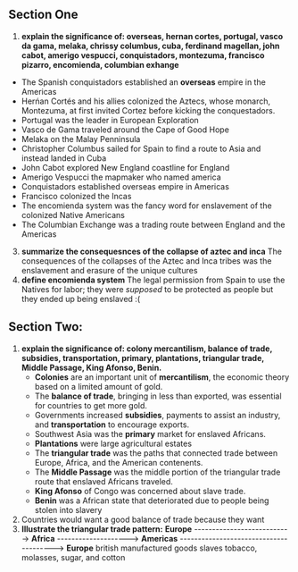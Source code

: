 ## Section One
1. **explain the significance of: overseas, hernan cortes, portugal, vasco da gama, melaka, chrissy columbus, cuba, ferdinand magellan, john cabot, amerigo vespucci, conquistadors, montezuma, francisco pizarro, encomienda, columbian exhange**
  - The Spanish conquistadors established an **overseas** empire in the Americas
  - Herńan Cortés and his allies colonized the Aztecs, whose monarch, Montezuma, at first invited Cortez before kicking the conquestadors.
  - Portugal was the leader in European Exploration
  - Vasco de Gama traveled around the Cape of Good Hope
  - Melaka on the Malay Penninsula
  - Christopher Columbus sailed for Spain to find a route to Asia and instead landed in Cuba
  - John Cabot explored New England coastline for England
  - Amerigo Vespucci the mapmaker who named america
  - Conquistadors established overseas empire in Americas
  - Francisco colonized the Incas
  - The encomienda system was the fancy word for enslavement of the colonized Native Americans
  - The Columbian Exchange was a trading route between England and the Americas
3. **summarize the consequesnces of the collapse of aztec and inca**
The consequences of the collapses of the Aztec and Inca tribes was the enslavement and erasure of the unique cultures
4. **define encomienda system**
The legal permission from Spain to use the Natives for labor; they were *supposed* to be protected as people but they ended up being enslaved :(
## Section Two:
1. **explain the significance of: colony mercantilism, balance of trade, subsidies, transportation, primary, plantations, triangular trade, Middle Passage, King Afonso, Benin.**
   - **Colonies** are an important unit of **mercantilism**, the economic theory based on a limited amount of gold.
   - The **balance of trade**, bringing in less than exported, was essential for countries to get more gold.
   - Governments increased **subsidies**, payments to assist an industry, and **transportation** to encourage exports.
   - Southwest Asia was the **primary** market for enslaved Africans.
   - **Plantations** were large agricultural estates
   - The **triangular trade** was the paths that connected trade between Europe, Africa, and the American contenents.
   - The **Middle Passage** was the middle portion of the triangular trade route that enslaved Africans traveled.
   - **King Afonso** of Congo was concerned about slave trade.
   - **Benin** was a African state that deteriorated due to people being stolen into slavery
2. Countries would want a good balance of trade because they want
3. **Illustrate the triangular trade pattern:**
   **Europe** ---------------------------> **Africa** --------------------> **Americas** ---------------------------------------> **Europe**
               british manufactured goods              slaves                              tobacco, molasses, sugar, and cotton
